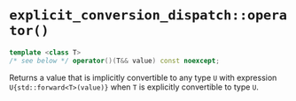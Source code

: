 # `explicit_conversion_dispatch::operator()`

```cpp
template <class T>
/* see below */ operator()(T&& value) const noexcept;
```

Returns a value that is implicitly convertible to any type `U` with expression `U{std::forward<T>(value)}` when `T` is explicitly convertible to type `U`.
